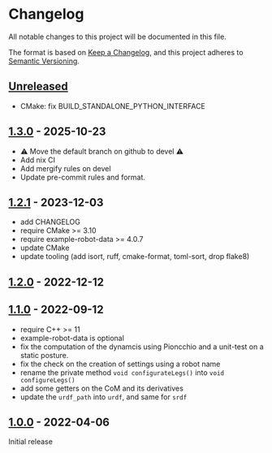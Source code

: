# Changelog

All notable changes to this project will be documented in this file.

The format is based on [Keep a Changelog](https://keepachangelog.com/en/1.0.0/),
and this project adheres to [Semantic Versioning](https://semver.org/spec/v2.0.0.html).

## [Unreleased]

- CMake: fix BUILD_STANDALONE_PYTHON_INTERFACE

## [1.3.0] - 2025-10-23

- ⚠️ Move the default branch on github to devel ⚠️
- Add nix CI
- Add mergify rules on devel
- Update pre-commit rules and format.


## [1.2.1] - 2023-12-03

- add CHANGELOG
- require CMake >= 3.10
- require example-robot-data >= 4.0.7
- update CMake
- update tooling (add isort, ruff, cmake-format, toml-sort, drop flake8)

## [1.2.0] - 2022-12-12

## [1.1.0] - 2022-09-12

- require C++ >= 11
- example-robot-data is optional
- fix the computation of the dynamcis using Pioncchio and a unit-test on a static posture.
- fix the check on the creation of settings using a robot name
- rename the private method `void configurateLegs()` into `void configureLegs()`
- add some getters on the CoM and its derivatives
- update the `urdf_path` into `urdf`, and same for `srdf`

## [1.0.0] - 2022-04-06

Initial release

[Unreleased]: https://github.com/gepetto/aig/compare/v1.3.0...HEAD
[1.3.0]: https://github.com/gepetto/aig/compare/v1.2.1...v1.3.0
[1.2.1]: https://github.com/gepetto/aig/compare/v1.2.0...v1.2.1
[1.2.0]: https://github.com/gepetto/aig/compare/v1.1.0...v1.2.0
[1.1.0]: https://github.com/gepetto/aig/compare/v1.0.0...v1.1.0
[1.0.0]: https://github.com/gepetto/aig/releases/tag/v1.0.0
